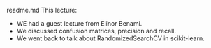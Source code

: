 readme.md
This lecture:
- WE had a guest lecture from Elinor Benami.
- We discussed confusion matrices, precision and recall.
- We went back to talk about RandomizedSearchCV in scikit-learn.